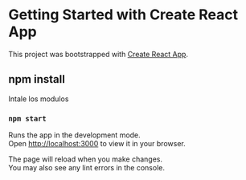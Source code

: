 # Getting Started with Create React App

This project was bootstrapped with [Create React App](https://github.com/facebook/create-react-app).

## npm install

Intale los modulos

### `npm start`

Runs the app in the development mode.\
Open [http://localhost:3000](http://localhost:3000) to view it in your browser.

The page will reload when you make changes.\
You may also see any lint errors in the console.
